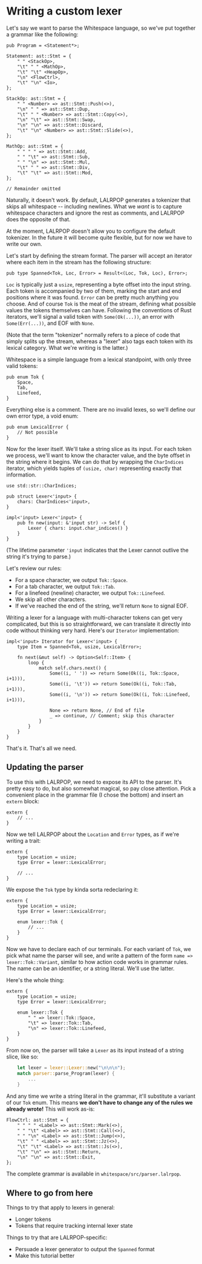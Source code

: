 # Writing a custom lexer

Let's say we want to parse the Whitespace language, so we've put together a
grammar like the following:

```lalrpop
pub Program = <Statement*>;

Statement: ast::Stmt = {
    " " <StackOp>,
    "\t" " " <MathOp>,
    "\t" "\t" <HeapOp>,
    "\n" <FlowCtrl>,
    "\t" "\n" <Io>,
};

StackOp: ast::Stmt = {
    " " <Number> => ast::Stmt::Push(<>),
    "\n" " " => ast::Stmt::Dup,
    "\t" " " <Number> => ast::Stmt::Copy(<>),
    "\n" "\t" => ast::Stmt::Swap,
    "\n" "\n" => ast::Stmt::Discard,
    "\t" "\n" <Number> => ast::Stmt::Slide(<>),
};

MathOp: ast::Stmt = {
    " " " " => ast::Stmt::Add,
    " " "\t" => ast::Stmt::Sub,
    " " "\n" => ast::Stmt::Mul,
    "\t" " " => ast::Stmt::Div,
    "\t" "\t" => ast::Stmt::Mod,
};

// Remainder omitted
```

Naturally, it doesn't work. By default, LALRPOP generates a tokenizer that
skips all whitespace -- including newlines. What we *want* is to capture
whitespace characters and ignore the rest as comments, and LALRPOP does the
opposite of that.

At the moment, LALRPOP doesn't allow you to configure the default tokenizer. In
the future it will become quite flexible, but for now we have to write our own.

Let's start by defining the stream format. The parser will accept an iterator
where each item in the stream has the following structure:

```lalrpop
pub type Spanned<Tok, Loc, Error> = Result<(Loc, Tok, Loc), Error>;
```

`Loc` is typically just a `usize`, representing a byte offset into the input
string. Each token is accompanied by two of them, marking the start and end
positions where it was found. `Error` can be pretty much anything you choose.
And of course `Tok` is the meat of the stream, defining what possible values
the tokens themselves can have. Following the conventions of Rust iterators,
we'll signal a valid token with `Some(Ok(...))`, an error with
`Some(Err(...))`, and EOF with `None`.

(Note that the term "tokenizer" normally refers to a piece of code that simply
splits up the stream, whereas a "lexer" also tags each token with its lexical
category. What we're writing is the latter.)

Whitespace is a simple language from a lexical standpoint, with only three
valid tokens:

```lalrpop
pub enum Tok {
    Space,
    Tab,
    Linefeed,
}
```

Everything else is a comment. There are no invalid lexes, so we'll define our
own error type, a void enum:

```lalrpop
pub enum LexicalError {
    // Not possible
}
```

Now for the lexer itself. We'll take a string slice as its input. For each
token we process, we'll want to know the character value, and the byte offset
in the string where it begins. We can do that by wrapping the `CharIndices`
iterator, which yields tuples of `(usize, char)` representing exactly that
information.

```lalrpop
use std::str::CharIndices;

pub struct Lexer<'input> {
    chars: CharIndices<'input>,
}

impl<'input> Lexer<'input> {
    pub fn new(input: &'input str) -> Self {
        Lexer { chars: input.char_indices() }
    }
}
```

(The lifetime parameter `'input` indicates that the Lexer cannot outlive the
string it's trying to parse.)

Let's review our rules:

- For a space character, we output `Tok::Space`.
- For a tab character, we output `Tok::Tab`.
- For a linefeed (newline) character, we output `Tok::Linefeed`.
- We skip all other characters.
- If we've reached the end of the string, we'll return `None` to signal EOF.

Writing a lexer for a language with multi-character tokens can get very
complicated, but this is so straightforward, we can translate it directly into
code without thinking very hard. Here's our `Iterator` implementation:

```lalrpop
impl<'input> Iterator for Lexer<'input> {
    type Item = Spanned<Tok, usize, LexicalError>;

    fn next(&mut self) -> Option<Self::Item> {
        loop {
            match self.chars.next() {
                Some((i, ' ')) => return Some(Ok((i, Tok::Space, i+1))),
                Some((i, '\t')) => return Some(Ok((i, Tok::Tab, i+1))),
                Some((i, '\n')) => return Some(Ok((i, Tok::Linefeed, i+1))),

                None => return None, // End of file
                _ => continue, // Comment; skip this character
            }
        }
    }
}
```

That's it. That's all we need.

## Updating the parser

To use this with LALRPOP, we need to expose its API to the parser. It's pretty
easy to do, but also somewhat magical, so pay close attention. Pick a
convenient place in the grammar file (I chose the bottom) and insert an `extern`
block:

```lalrpop
extern {
    // ...
}
```

Now we tell LALRPOP about the `Location` and `Error` types, as if we're
writing a trait:

```lalrpop
extern {
    type Location = usize;
    type Error = lexer::LexicalError;

    // ...
}
```

We expose the `Tok` type by kinda sorta redeclaring it:

```lalrpop
extern {
    type Location = usize;
    type Error = lexer::LexicalError;

    enum lexer::Tok {
        // ...
    }
}
```

Now we have to declare each of our terminals. For each variant of `Tok`, we
pick what name the parser will see, and write a pattern of the form
`name => lexer::Tok::Variant`, similar to how action code works in grammar
rules. The name can be an identifier, or a string literal. We'll use the latter.

Here's the whole thing:

```lalrpop
extern {
    type Location = usize;
    type Error = lexer::LexicalError;

    enum lexer::Tok {
        " " => lexer::Tok::Space,
        "\t" => lexer::Tok::Tab,
        "\n" => lexer::Tok::Linefeed,
    }
}
```

From now on, the parser will take a `Lexer` as its input instead of a string
slice, like so:

```rust
    let lexer = lexer::Lexer::new("\n\n\n");
    match parser::parse_Program(lexer) {
        ...
    }
```

And any time we write a string literal in the grammar, it'll substitute a
variant of our `Tok` enum. This means **we don't have to change any of the
rules we already wrote!** This will work as-is:

```lalrpop
FlowCtrl: ast::Stmt = {
    " " " " <Label> => ast::Stmt::Mark(<>),
    " " "\t" <Label> => ast::Stmt::Call(<>),
    " " "\n" <Label> => ast::Stmt::Jump(<>),
    "\t" " " <Label> => ast::Stmt::Jz(<>),
    "\t" "\t" <Label> => ast::Stmt::Js(<>),
    "\t" "\n" => ast::Stmt::Return,
    "\n" "\n" => ast::Stmt::Exit,
};
```

The complete grammar is available in `whitespace/src/parser.lalrpop`.

## Where to go from here

Things to try that apply to lexers in general:

- Longer tokens
- Tokens that require tracking internal lexer state

Things to try that are LALRPOP-specific:

- Persuade a lexer generator to output the `Spanned` format
- Make this tutorial better
